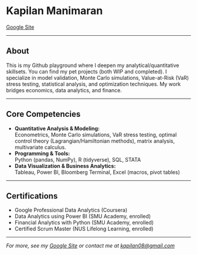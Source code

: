 # Kapilan Manimaran

[Google Site](https://sites.google.com/view/kapilanmn)  

---

## About

This is my Github playground where I deepen my analytical/quantitative skillsets. You can find my pet projects (both WIP and completed). I specialize in model validation, Monte Carlo simulations, Value-at-Risk (VaR) stress testing, statistical analysis, and optimization techniques. My work bridges economics, data analytics, and finance.

---

## Core Competencies

- **Quantitative Analysis & Modeling:**  
  Econometrics, Monte Carlo simulations, VaR stress testing, optimal control theory (Lagrangian/Hamiltonian methods), matrix analysis, multivariate calculus.
- **Programming & Tools:**  
  Python (pandas, NumPy), R (tidyverse), SQL, STATA
- **Data Visualization & Business Analytics:**  
  Tableau, Power BI, Bloomberg Terminal, Excel (macros, pivot tables)

---

## Certifications

- Google Professional Data Analytics (Coursera)
- Data Analytics using Power BI (SMU Academy, enrolled)
- Financial Analytics with Python (SMU Academy, enrolled)
- Certified Scrum Master (NUS Lifelong Learning, enrolled)

---

*For more, see my [Google Site](https://sites.google.com/view/kapilanmn) or contact me at kapilan08@gmail.com*
